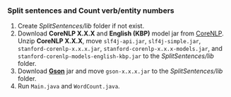 ### Split sentences and Count verb/entity numbers

1. Create *SplitSentences/lib* folder if not exist.
2. Download **CoreNLP X.X.X** and **English (KBP)** model jar from [CoreNLP](https://stanfordnlp.github.io/CoreNLP/index.html#quickstart). 
   Unzip **CoreNLP X.X.X**, move `slf4j-api.jar`, `slf4j-simple.jar`, `stanford-corenlp-x.x.x.jar`, `stanford-corenlp-x.x.x-models.jar`, and ``stanford-corenlp-models-english-kbp.jar`` to the *SplitSentences/lib* folder. 
3. Download [**Gson**](http://www.java2s.com/example/jar/g/gson-index.html) jar and move `gson-x.x.x.jar` to the *SplitSentences/lib* folder. 
4. Run `Main.java` and `WordCount.java`.

